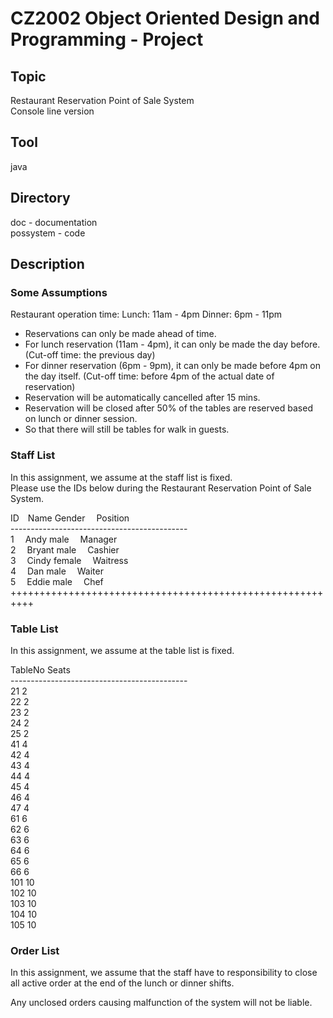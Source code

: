 # CZ2002 Object Oriented Design and Programming - Project

## Topic
Restaurant Reservation Point of Sale System <br/>
Console line version

## Tool
java

## Directory
doc - documentation <br/>
possystem - code

## Description
### Some Assumptions
Restaurant operation time: Lunch: 11am - 4pm Dinner: 6pm - 11pm<br/>

 * Reservations can only be made ahead of time.<br/>
 * For lunch reservation (11am - 4pm), it can only be made the day before. (Cut-off time: the previous day) <br/>
 * For dinner reservation (6pm - 9pm), it can only be made before 4pm on the day itself. (Cut-off time: before 4pm of the actual date of reservation)<br/>
 * Reservation will be automatically cancelled after 15 mins.<br/>
 * Reservation will be closed after 50% of the tables are reserved based on lunch or dinner session.<br/>
 * So that there will still be tables for walk in guests.<br/>

### Staff List
In this assignment, we assume at the staff list is fixed.<br/>
Please use the IDs below during the Restaurant Reservation Point of Sale System.<br/>

 ID&emsp;Name			 Gender		&emsp;Position<br/>
 --------------------------------------------<br/>
 1 &emsp;Andy			 male		&emsp;Manager<br/>
 2 &emsp;Bryant		male		&emsp;Cashier<br/>
 3 &emsp;Cindy			female		&emsp;Waitress<br/>
 4 &emsp;Dan				 male		&emsp;Waiter<br/>
 5 &emsp;Eddie			male		&emsp;Chef<br/>
++++++++++++++++++++++++++++++++++++++++++++++++++++++++++<br/>

### Table List
In this assignment, we assume at the table list is fixed.<br/>

 TableNo		Seats<br/>
 --------------------------------------------<br/>
 21				2<br/>
 22				2<br/>
 23				2<br/>
 24				2<br/>
 25				2<br/>
 41				4<br/>
 42				4<br/>
 43				4<br/>
 44				4<br/>
 45				4<br/>
 46				4<br/>
 47				4<br/>
 61				6<br/>
 62				6<br/>
 63				6<br/>
 64				6<br/>
 65				6<br/>
 66				6<br/>
 101			10<br/>
 102			10<br/>
 103			10<br/>
 104			10<br/>
 105			10<br/>

### Order List
In this assignment, we assume that the staff have to responsibility to
close all active order at the end of the lunch or dinner shifts.<br/>

Any unclosed orders causing malfunction of the system will not be liable.<br/>
